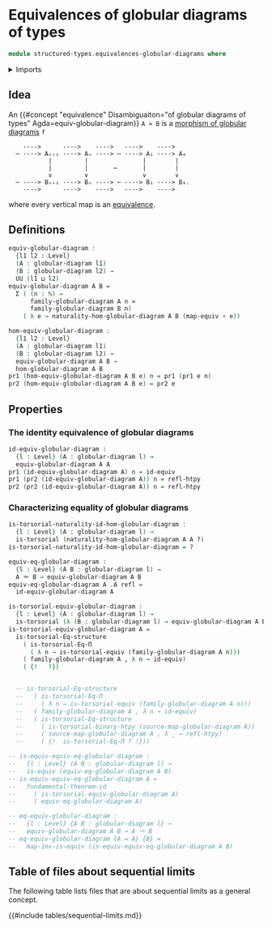 # Equivalences of globular diagrams of types

```agda
module structured-types.equivalences-globular-diagrams where
```

<details><summary>Imports</summary>

```agda
open import elementary-number-theory.natural-numbers

open import foundation.dependent-pair-types
open import foundation.equality-dependent-function-types
open import foundation.fundamental-theorem-of-identity-types
open import foundation.homotopy-induction
open import foundation.binary-homotopies
open import structured-types.globular-diagrams
open import structured-types.morphisms-globular-diagrams
open import foundation.structure-identity-principle
open import foundation.univalence
open import foundation.universe-levels

open import foundation-core.equivalences
open import foundation-core.function-types
open import foundation-core.homotopies
open import foundation-core.identity-types
open import foundation-core.torsorial-type-families
```

</details>

## Idea

An
{{#concept "equivalence" Disambiguaiton="of globular diagrams of types" Agda=equiv-globular-diagram}}
`A ≃ B` is a
[morphism of globular diagrams](structured-types.morphisms-globular-diagrams.md)
`f`

```text
    ---->      ---->    ---->   ---->    ---->
  ⋯ ----> Aₙ₊₁ ----> Aₙ ----> ⋯ ----> A₁ ----> A₀
           |         |               |        |
           |         |       ⋯       |        |
           ∨         ∨               ∨        ∨
  ⋯ ----> Bₙ₊₁ ----> Bₙ ----> ⋯ ----> B₁ ----> B₀.
    ---->      ---->    ---->   ---->    ---->
```

where every vertical map is an [equivalence](foundation-core.equivalences.md).

## Definitions

```agda
equiv-globular-diagram :
  {l1 l2 : Level}
  (A : globular-diagram l1)
  (B : globular-diagram l2) →
  UU (l1 ⊔ l2)
equiv-globular-diagram A B =
  Σ ( (n : ℕ) →
      family-globular-diagram A n ≃
      family-globular-diagram B n)
    ( λ e → naturality-hom-globular-diagram A B (map-equiv ∘ e))

hom-equiv-globular-diagram :
  {l1 l2 : Level}
  (A : globular-diagram l1)
  (B : globular-diagram l2) →
  equiv-globular-diagram A B →
  hom-globular-diagram A B
pr1 (hom-equiv-globular-diagram A B e) n = pr1 (pr1 e n)
pr2 (hom-equiv-globular-diagram A B e) = pr2 e
```

## Properties

### The identity equivalence of globular diagrams

```agda
id-equiv-globular-diagram :
  {l : Level} (A : globular-diagram l) →
  equiv-globular-diagram A A
pr1 (id-equiv-globular-diagram A) n = id-equiv
pr1 (pr2 (id-equiv-globular-diagram A)) n = refl-htpy
pr2 (pr2 (id-equiv-globular-diagram A)) n = refl-htpy
```

### Characterizing equality of globular diagrams

```agda
is-torsorial-naturality-id-hom-globular-diagram :
  {l : Level} (A : globular-diagram l) →
  is-torsorial (naturality-hom-globular-diagram A A ?)
is-torsorial-naturality-id-hom-globular-diagram = ?

equiv-eq-globular-diagram :
  {l : Level} (A B : globular-diagram l) →
  A ＝ B → equiv-globular-diagram A B
equiv-eq-globular-diagram A .A refl =
  id-equiv-globular-diagram A

is-torsorial-equiv-globular-diagram :
  {l : Level} (A : globular-diagram l) →
  is-torsorial (λ (B : globular-diagram l) → equiv-globular-diagram A B)
is-torsorial-equiv-globular-diagram A =
  is-torsorial-Eq-structure
    ( is-torsorial-Eq-Π
      ( λ n → is-torsorial-equiv (family-globular-diagram A n)))
    ( family-globular-diagram A , λ n → id-equiv)
    ( {!   !})


  -- is-torsorial-Eq-structure
  --   ( is-torsorial-Eq-Π
  --     ( λ n → is-torsorial-equiv (family-globular-diagram A n)))
  --   ( family-globular-diagram A , λ n → id-equiv)
  --   ( is-torsorial-Eq-structure
  --     ( is-torsorial-binary-htpy (source-map-globular-diagram A))
  --     ( source-map-globular-diagram A , λ _ → refl-htpy)
  --     ( {!  is-torsorial-Eq-Π ? !}))

-- is-equiv-equiv-eq-globular-diagram :
--   {l : Level} (A B : globular-diagram l) →
--   is-equiv (equiv-eq-globular-diagram A B)
-- is-equiv-equiv-eq-globular-diagram A =
--   fundamental-theorem-id
--     ( is-torsorial-equiv-globular-diagram A)
--     ( equiv-eq-globular-diagram A)

-- eq-equiv-globular-diagram :
--   {l : Level} {A B : globular-diagram l} →
--   equiv-globular-diagram A B → A ＝ B
-- eq-equiv-globular-diagram {A = A} {B} =
--   map-inv-is-equiv (is-equiv-equiv-eq-globular-diagram A B)
```

## Table of files about sequential limits

The following table lists files that are about sequential limits as a general
concept.

{{#include tables/sequential-limits.md}}
